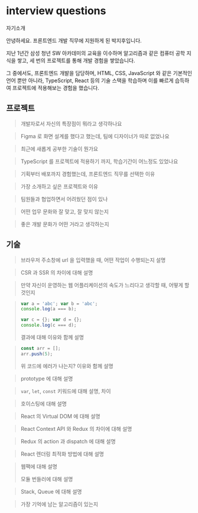 # interview questions

자기소개 

안녕하세요. 프론트엔드 개발 직무에 지원하게 된 박지후입니다. 

지난 1년간 삼성 청년 SW 아카데미의 교육을 이수하며 알고리즘과 같은 컴퓨터 공학 지식을 쌓고, 세 번의 프로젝트를 통해 개발 경험을 쌓았습니다.  

그 중에서도, 프론트엔드 개발을 담당하며,  HTML, CSS, JavaScript 와 같은 기본적인 언어 뿐만 아니라, TypeScript, React 등의 기술 스택을 학습하며 이를 빠르게 습득하여 프로젝트에 적용해보는 경험을 했습니다. 





## 프로젝트 

>개발자로서 자신의 특장점이 뭐라고 생각하나요 

>Figma 로 화면 설계를 했다고 했는데, 팀에 디자이너가 따로 없었나요 

>최근에 새롭게 공부한 기술이 뭔가요

>TypeScript 를 프로젝트에 적용하기 까지, 학습기간이 어느정도 있었나요

>기획부터 배포까지 경험했는데, 프론트엔드 직무를 선택한 이유 

>가장 소개하고 싶은 프로젝트와 이유 

>팀원들과 협업하면서 어려웠던 점이 있나

>어떤 업무 문화와 잘 맞고, 잘 맞지 않는지 

>좋은 개발 문화가 어떤 거라고 생각하는지 



## 기술

>브라우저 주소창에 url 을 입력했을 때, 어떤 작업이 수행되는지 설명 

>CSR 과 SSR 의 차이에 대해 설명 

>만약 자신이 운영하는 웹 어플리케이션의 속도가 느리다고 생각할 때, 어떻게 할 것인지 



> ```js
> var a = 'abc'; var b = 'abc';
> console.log(a === b);
> 
> var c = {}; var d = {};
> console.log(c === d);
> ```
>
> 결과에 대해 이유와 함께 설명 

>```js
>const arr = [];
>arr.push(5);
>```
>
>위 코드에 에러가 나는지? 이유와 함께 설명

>prototype 에 대해 설명 

>`var`, `let`, `const` 키워드에 대해 설명, 차이 

>호이스팅에 대해 설명 



>React 의 Virtual DOM 에 대해 설명 

>React Context API 와 Redux 의 차이에 대해 설명 

>Redux 의 action 과 dispatch 에 대해 설명 

>React 렌더링 최적화 방법에 대해 설명 



>웹팩에 대해 설명 
>
>모듈 번들러에 대해 설명



>Stack, Queue 에 대해 설명 

>가장 기억에 남는 알고리즘이 있는지 



